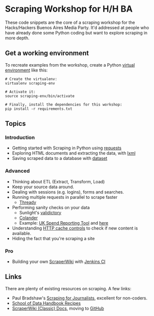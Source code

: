 # Scraping Workshop for H/H BA

These code snippets are the core of a scraping workshop for the Hacks/Hackers Buenos 
Aires Media Party. It'd addressed at people who have already done some Python coding
but want to explore scraping in more depth.


## Get a working environment

To recreate examples from the workshop, create a Python
[virtual environment](http://virtualenv.org/) like this:

    # Create the virtualenv:
    virtualenv scraping-env

    # Activate it:
    source scraping-env/bin/activate

    # Finally, install the dependencies for this workshop:
    pip install -r requirements.txt


## Topics

### Introduction 

* Getting started with Scraping in Python using [requests](http://docs.python-requests.org/en/latest/)
* Exploring HTML documents and extracting the data, with [lxml](http://lxml.de/parsing.html)
* Saving scraped data to a database with [dataset](http://dataset.rtfd.org/)



### Advanced

* Thinking about ETL (Extract, Transform, Load)
* Keep your source data around.
* Dealing with sessions (e.g. logins), forms and searches.
* Running multiple requests in parallel to scrape faster
    * [Thready](https//github.com/pudo/thready)
* Performing sanity checks on your data
    * Sunlight's [validictory](https://github.com/sunlightlabs/validictory)
    * [Colander](http://docs.pylonsproject.org/projects/colander/en/latest/)
    * Example: [UK Spend Reporting Tool](http://data.gov.uk/data/openspending-report/index) and [here](http://openspending.org/resources/gb-spending/report/index.html)
* Understanding [HTTP cache controls](http://www.mnot.net/cache_docs/) to check if new content is available.
* Hiding the fact that you're scraping a site 


### Pro

* Building your own [ScraperWiki](http://scraperwiki.com/) with [Jenkins CI](http://jenkins-ci.org/)


## Links

There are plenty of existing resources on scraping. A few links:

* Paul Bradshaw's [Scraping for Journalists](https://leanpub.com/scrapingforjournalists), excellent for non-coders.
* [School of Data Handbook Recipes](http://schoolofdata.org/handbook/recipes/)
* [ScraperWiki (Classic) Docs](https://classic.scraperwiki.com/docs/python/), moving to [GitHub](https://github.com/frabcus/code-scraper-in-browser-tool/wiki)

